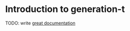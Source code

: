 # Introduction to generation-t

TODO: write [great documentation](http://jacobian.org/writing/what-to-write/)
